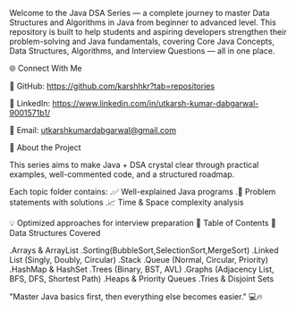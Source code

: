 Welcome to the Java DSA Series — a complete journey to master Data Structures and Algorithms in Java from beginner to advanced level.
This repository is built to help students and aspiring developers strengthen their problem-solving and Java fundamentals, covering Core Java Concepts, Data Structures, Algorithms, and Interview Questions — all in one place.

🌐 Connect With Me

💼 GitHub: https://github.com/karshhkr?tab=repositories

💬 LinkedIn: https://www.linkedin.com/in/utkarsh-kumar-dabgarwal-9001571b1/

📧 Email: utkarshkumardabgarwal@gmail.com


 📖 About the Project

This series aims to make Java + DSA crystal clear through practical examples, well-commented code, and a structured roadmap.

Each topic folder contains:
.✅ Well-explained Java programs
.🧩 Problem statements with solutions
.📈 Time & Space complexity analysis

💡 Optimized approaches for interview preparation
🧭 Table of Contents
🧠 Data Structures Covered

.Arrays & ArrayList
.Sorting(BubbleSort,SelectionSort,MergeSort)
.Linked List (Singly, Doubly, Circular)
.Stack
.Queue (Normal, Circular, Priority)
.HashMap & HashSet
.Trees (Binary, BST, AVL)
.Graphs (Adjacency List, BFS, DFS, Shortest Path)
.Heaps & Priority Queues
.Tries & Disjoint Sets


"Master Java basics first, then everything else becomes easier." 💻🔥
